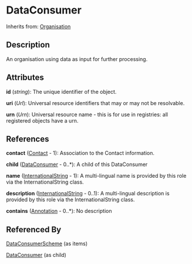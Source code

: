 
# DataConsumer

Inherits from: [Organisation](Organisation.md)



## Description

An organisation using data as input for further processing.


## Attributes

**id** (*string*): The unique identifier of the object.

**uri** (*Url*): Universal resource identifiers that may or may not be resolvable.

**urn** (*Urn*): Universal resource name - this is for use in registries: all registered objects have a urn.



## References

**contact** ([Contact](Contact.md) - 1): Association to the Contact information.

**child** ([DataConsumer](DataConsumer.md) - 0..*): A child of this DataConsumer

**name** ([InternationalString](../Base/InternationalString.md) - 1): A multi-lingual name is provided by this role via the InternationalString class.

**description** ([InternationalString](../Base/InternationalString.md) - 0..1): A multi-lingual description is provided by this role via the InternationalString class.

**contains** ([Annotation](../Base/Annotation.md) - 0..*): No description



## Referenced By

[DataConsumerScheme](DataConsumerScheme.md) (as items)

[DataConsumer](DataConsumer.md) (as child)


